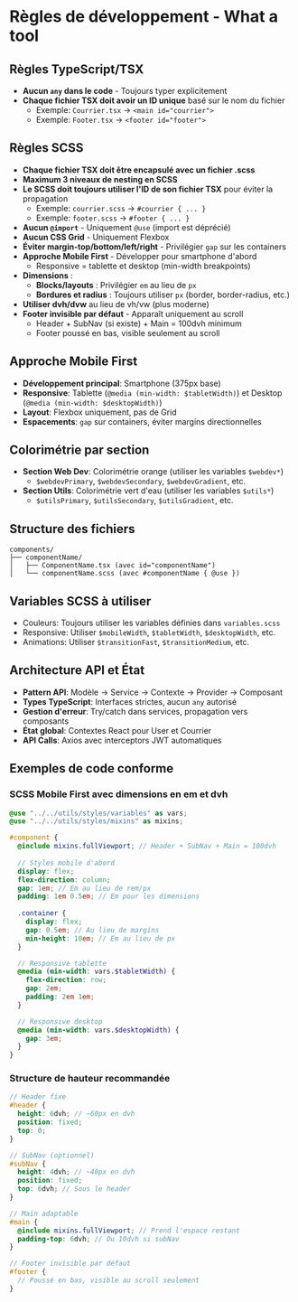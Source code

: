 # Règles de développement - What a tool

## Règles TypeScript/TSX
- **Aucun `any` dans le code** - Toujours typer explicitement
- **Chaque fichier TSX doit avoir un ID unique** basé sur le nom du fichier
  - Exemple: `Courrier.tsx` → `<main id="courrier">`
  - Exemple: `Footer.tsx` → `<footer id="footer">`

## Règles SCSS
- **Chaque fichier TSX doit être encapsulé avec un fichier .scss**
- **Maximum 3 niveaux de nesting en SCSS**
- **Le SCSS doit toujours utiliser l'ID de son fichier TSX** pour éviter la propagation
  - Exemple: `courrier.scss` → `#courrier { ... }`
  - Exemple: `footer.scss` → `#footer { ... }`
- **Aucun `@import`** - Uniquement `@use` (import est déprécié)
- **Aucun CSS Grid** - Uniquement Flexbox
- **Éviter margin-top/bottom/left/right** - Privilégier `gap` sur les containers
- **Approche Mobile First** - Développer pour smartphone d'abord
  - Responsive = tablette et desktop (min-width breakpoints)
- **Dimensions** :
  - **Blocks/layouts** : Privilégier `em` au lieu de `px` 
  - **Bordures et radius** : Toujours utiliser `px` (border, border-radius, etc.)
- **Utiliser dvh/dvw** au lieu de vh/vw (plus moderne)
- **Footer invisible par défaut** - Apparaît uniquement au scroll
  - Header + SubNav (si existe) + Main = 100dvh minimum
  - Footer poussé en bas, visible seulement au scroll

## Approche Mobile First
- **Développement principal**: Smartphone (375px base)
- **Responsive**: Tablette (`@media (min-width: $tabletWidth)`) et Desktop (`@media (min-width: $desktopWidth)`)
- **Layout**: Flexbox uniquement, pas de Grid
- **Espacements**: `gap` sur containers, éviter margins directionnelles

## Colorimétrie par section
- **Section Web Dev**: Colorimétrie orange (utiliser les variables `$webdev*`)
  - `$webdevPrimary`, `$webdevSecondary`, `$webdevGradient`, etc.
- **Section Utils**: Colorimétrie vert d'eau (utiliser les variables `$utils*`)
  - `$utilsPrimary`, `$utilsSecondary`, `$utilsGradient`, etc.

## Structure des fichiers
```
components/
├── componentName/
│   ├── ComponentName.tsx (avec id="componentName")
│   └── componentName.scss (avec #componentName { @use })
```

## Variables SCSS à utiliser
- Couleurs: Toujours utiliser les variables définies dans `variables.scss`
- Responsive: Utiliser `$mobileWidth`, `$tabletWidth`, `$desktopWidth`, etc.
- Animations: Utiliser `$transitionFast`, `$transitionMedium`, etc.

## Architecture API et État
- **Pattern API**: Modèle → Service → Contexte → Provider → Composant
- **Types TypeScript**: Interfaces strictes, aucun `any` autorisé
- **Gestion d'erreur**: Try/catch dans services, propagation vers composants
- **État global**: Contextes React pour User et Courrier
- **API Calls**: Axios avec interceptors JWT automatiques

## Exemples de code conforme

### SCSS Mobile First avec dimensions en em et dvh
```scss
@use "../../utils/styles/variables" as vars;
@use "../../utils/styles/mixins" as mixins;

#component {
  @include mixins.fullViewport; // Header + SubNav + Main = 100dvh
  
  // Styles mobile d'abord
  display: flex;
  flex-direction: column;
  gap: 1em; // Em au lieu de rem/px
  padding: 1em 0.5em; // Em pour les dimensions
  
  .container {
    display: flex;
    gap: 0.5em; // Au lieu de margins
    min-height: 10em; // Em au lieu de px
  }

  // Responsive tablette
  @media (min-width: vars.$tabletWidth) {
    flex-direction: row;
    gap: 2em;
    padding: 2em 1em;
  }

  // Responsive desktop  
  @media (min-width: vars.$desktopWidth) {
    gap: 3em;
  }
}
```

### Structure de hauteur recommandée
```scss
// Header fixe
#header {
  height: 6dvh; // ~60px en dvh
  position: fixed;
  top: 0;
}

// SubNav (optionnel)
#subNav {
  height: 4dvh; // ~40px en dvh  
  position: fixed;
  top: 6dvh; // Sous le header
}

// Main adaptable
#main {
  @include mixins.fullViewport; // Prend l'espace restant
  padding-top: 6dvh; // Ou 10dvh si subNav
}

// Footer invisible par défaut
#footer {
  // Poussé en bas, visible au scroll seulement
}
```